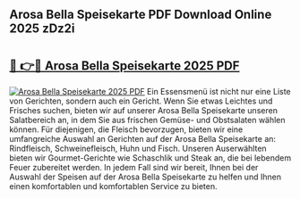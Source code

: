 ## Arosa Bella Speisekarte PDF Download Online 2025 zDz2i

# <h2><a href="http://gc7oh2.nevu.top/?p=Arosa+Bella+Speisekarte">🔗 👉🔴 Arosa Bella Speisekarte 2025 PDF</a></h2>

[![Arosa Bella Speisekarte 2025 PDF](https://i.imgur.com/dBaPXMq.png)](http://gc7oh2.nevu.top/?p=Arosa+Bella+Speisekarte)
Ein Essensmenü ist nicht nur eine Liste von Gerichten, sondern auch ein Gericht. Wenn Sie etwas Leichtes und Frisches suchen, bieten wir auf unserer Arosa Bella Speisekarte unseren Salatbereich an, in dem Sie aus frischen Gemüse- und Obstsalaten wählen können. Für diejenigen, die Fleisch bevorzugen, bieten wir eine umfangreiche Auswahl an Gerichten auf der Arosa Bella Speisekarte an: Rindfleisch, Schweinefleisch, Huhn und Fisch. Unseren Auserwählten bieten wir Gourmet-Gerichte wie Schaschlik und Steak an, die bei lebendem Feuer zubereitet werden. In jedem Fall sind wir bereit, Ihnen bei der Auswahl der Speisen auf der Arosa Bella Speisekarte zu helfen und Ihnen einen komfortablen und komfortablen Service zu bieten.
